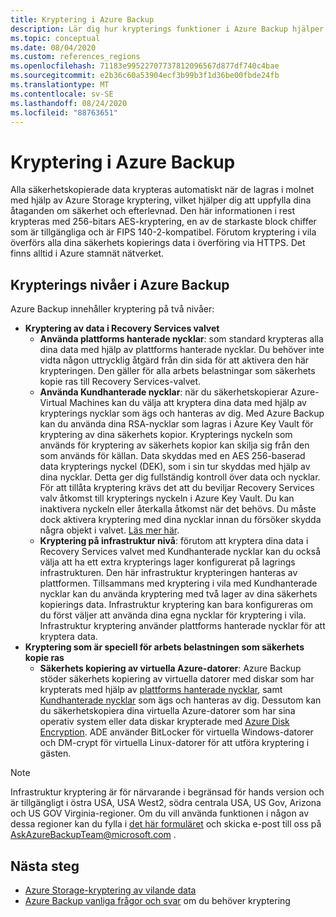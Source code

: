 ```yaml
---
title: Kryptering i Azure Backup
description: Lär dig hur krypterings funktioner i Azure Backup hjälper dig att skydda dina säkerhets kopierings data och uppfylla verksamhetens säkerhets behov.
ms.topic: conceptual
ms.date: 08/04/2020
ms.custom: references_regions
ms.openlocfilehash: 71183e99522707737812096567d877df740c4bae
ms.sourcegitcommit: e2b36c60a53904ecf3b99b3f1d36be00fbde24fb
ms.translationtype: MT
ms.contentlocale: sv-SE
ms.lasthandoff: 08/24/2020
ms.locfileid: "88763651"
---
```

# <a name="encryption-in-azure-backup"></a>Kryptering i Azure Backup

Alla säkerhetskopierade data krypteras automatiskt när de lagras i molnet med hjälp av Azure Storage kryptering, vilket hjälper dig att uppfylla dina åtaganden om säkerhet och efterlevnad. Den här informationen i rest krypteras med 256-bitars AES-kryptering, en av de starkaste block chiffer som är tillgängliga och är FIPS 140-2-kompatibel. Förutom kryptering i vila överförs alla dina säkerhets kopierings data i överföring via HTTPS. Det finns alltid i Azure stamnät nätverket.

## <a name="levels-of-encryption-in-azure-backup"></a>Krypterings nivåer i Azure Backup

Azure Backup innehåller kryptering på två nivåer:

- **Kryptering av data i Recovery Services valvet**
  - **Använda plattforms hanterade nycklar**: som standard krypteras alla dina data med hjälp av plattforms hanterade nycklar. Du behöver inte vidta någon uttrycklig åtgärd från din sida för att aktivera den här krypteringen. Den gäller för alla arbets belastningar som säkerhets kopie ras till Recovery Services-valvet.
  - **Använda Kundhanterade nycklar**: när du säkerhetskopierar Azure-Virtual Machines kan du välja att kryptera dina data med hjälp av krypterings nycklar som ägs och hanteras av dig. Med Azure Backup kan du använda dina RSA-nycklar som lagras i Azure Key Vault för kryptering av dina säkerhets kopior. Krypterings nyckeln som används för kryptering av säkerhets kopior kan skilja sig från den som används för källan. Data skyddas med en AES 256-baserad data krypterings nyckel (DEK), som i sin tur skyddas med hjälp av dina nycklar. Detta ger dig fullständig kontroll över data och nycklar. För att tillåta kryptering krävs det att du beviljar Recovery Services valv åtkomst till krypterings nyckeln i Azure Key Vault. Du kan inaktivera nyckeln eller återkalla åtkomst när det behövs. Du måste dock aktivera kryptering med dina nycklar innan du försöker skydda några objekt i valvet. [Läs mer här](encryption-at-rest-with-cmk.md).
  - **Kryptering på infrastruktur nivå**: förutom att kryptera dina data i Recovery Services valvet med Kundhanterade nycklar kan du också välja att ha ett extra krypterings lager konfigurerat på lagrings infrastrukturen. Den här infrastruktur krypteringen hanteras av plattformen. Tillsammans med kryptering i vila med Kundhanterade nycklar kan du använda kryptering med två lager av dina säkerhets kopierings data. Infrastruktur kryptering kan bara konfigureras om du först väljer att använda dina egna nycklar för kryptering i vila. Infrastruktur kryptering använder plattforms hanterade nycklar för att kryptera data.
- **Kryptering som är speciell för arbets belastningen som säkerhets kopie ras**  
  - **Säkerhets kopiering av virtuella Azure-datorer**: Azure Backup stöder säkerhets kopiering av virtuella datorer med diskar som har krypterats med hjälp av [plattforms hanterade nycklar](https://docs.microsoft.com/azure/virtual-machines/windows/disk-encryption#platform-managed-keys), samt [Kundhanterade nycklar](https://docs.microsoft.com/azure/virtual-machines/windows/disk-encryption#customer-managed-keys) som ägs och hanteras av dig. Dessutom kan du säkerhetskopiera dina virtuella Azure-datorer som har sina operativ system eller data diskar krypterade med [Azure Disk Encryption](backup-azure-vms-encryption.md#encryption-support-using-ade). ADE använder BitLocker för virtuella Windows-datorer och DM-crypt för virtuella Linux-datorer för att utföra kryptering i gästen.

>[!NOTE]
>Infrastruktur kryptering är för närvarande i begränsad för hands version och är tillgängligt i östra USA, USA West2, södra centrala USA, US Gov, Arizona och US GOV Virginia-regioner. Om du vill använda funktionen i någon av dessa regioner kan du fylla i [det här formuläret](https://forms.office.com/Pages/ResponsePage.aspx?id=v4j5cvGGr0GRqy180BHbR0H3_nezt2RNkpBCUTbWEapUN0VHNEpJS0ZUWklUNVdJSTEzR0hIOVRMVC4u) och skicka e-post till oss på [AskAzureBackupTeam@microsoft.com](mailto:AskAzureBackupTeam@microsoft.com) .

## <a name="next-steps"></a>Nästa steg

- [Azure Storage-kryptering av vilande data](https://docs.microsoft.com/azure/storage/common/storage-service-encryption)
- [Azure Backup vanliga frågor och svar](backup-azure-backup-faq.md#encryption) om du behöver kryptering
